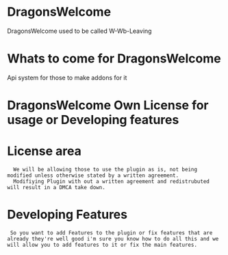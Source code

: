 # DragonsWelcome
DragonsWelcome used to be called W-Wb-Leaving 

# Whats to come for DragonsWelcome
Api system for those to make addons for it

# DragonsWelcome Own License for usage or Developing features
  # License area
      We will be allowing those to use the plugin as is, not being modified unless otherwise stated by a written agreement.
      Modifiying Plugin with out a written agreement and redistrubuted will result in a DMCA take down.
  # Developing Features
     So you want to add Features to the plugin or fix features that are already they're well good i'm sure you know how to do all this and we will allow you to add features to it or fix the main features. 
